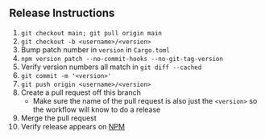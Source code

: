Release Instructions
--------------------
1. `git checkout main; git pull origin main`
1. `git checkout -b <username>/<version>`
1. Bump patch number in `version` in `Cargo.toml`
1. `npm version patch --no-commit-hooks --no-git-tag-version`
1. Verify version numbers all match in `git diff --cached`
1. `git commit -m '<version>'`
1. `git push origin <username>/<version>`
1. Create a pull request off this branch
    - Make sure the name of the pull request is also just the `<version>` so the workflow will know to do a release
1. Merge the pull request
1. Verify release appears on [NPM](https://www.npmjs.com/package/@ngrok/ngrok?activeTab=versions)
